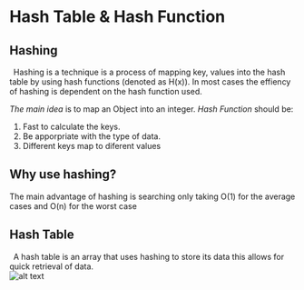 # Hash Table & Hash Function
## Hashing
&ensp;Hashing is a technique is a process of mapping key, values into the hash table by using hash functions (denoted as H(x)). In most cases the effiency of hashing is dependent on the hash function used.

_*The main idea*_ is to map an Object into an integer.
_*Hash Function*_ should be:<br>
1. Fast to calculate the keys.
2. Be apporpriate with the type of data.
3. Different keys map to diferent values
## Why use hashing?
The main advantage of hashing is searching only taking 
O(1) for the average cases and O(n) for the worst case
## Hash Table
&ensp;A hash table is an array that uses hashing to store its data this allows for quick retrieval of data.<br>
![alt text](https://www.tutorialspoint.com/data_structures_algorithms/images/hash_function.jpg)<br>